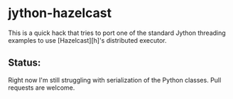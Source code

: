 # jython-hazelcast

This is a quick hack that tries to port one of the standard Jython threading examples to use [Hazelcast][h]'s distributed executor.

## Status:

Right now I'm still struggling with serialization of the Python classes. Pull requests are welcome.